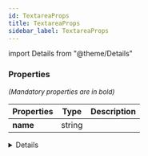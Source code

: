 ```yaml
---
id: TextareaProps
title: TextareaProps
sidebar_label: TextareaProps
---
```


import Details from "@theme/Details"




### Properties

<font size="2"><i>(Mandatory properties are in bold)</i></font>

| Properties | Type | Description |
| --------- | ---- | ----------- |
| **name** | string |  |


<Details summary={<summary><b>Additional properties for advanced use cases</b></summary>}><div>

| Properties | Type | Description |
| --------- | ---- | ----------- |
| email | boolean |  |
| emailMessage | string |  |
| id | string |  |
| integer | boolean |  |
| integerMessage | string |  |
| isUndefined |  |  |
| max | number |  |
| maxLength | number |  |
| maxLengthMessage | string |  |
| maxMessage | string |  |
| min | number |  |
| minLength | number |  |
| minLengthMessage | string |  |
| minMessage | string |  |
| regex | string \| RegExp |  |
| regexMessage | string |  |
| required | boolean |  |
| requiredMessage | string |  |
| validators | [AnonymousObject](/framework-api/interfaces/AnonymousObject.md)<[Validator](/framework-api/types/Validator.md)\> |  |


</div></Details>